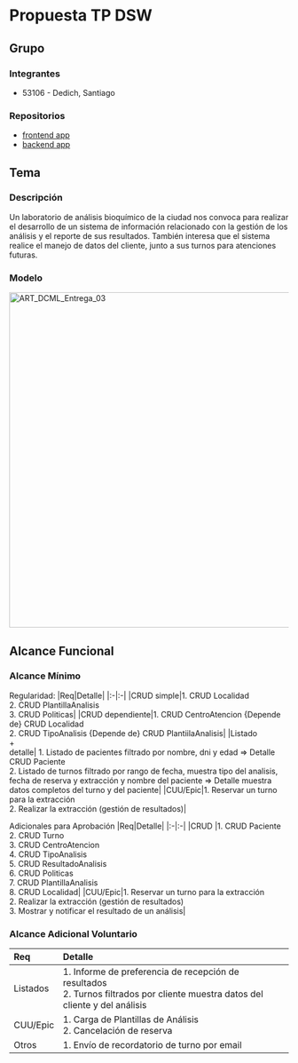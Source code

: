 # Propuesta TP DSW

## Grupo

### Integrantes

- 53106 - Dedich, Santiago

### Repositorios

- [frontend app](https://github.com/Santi3226/tp-dsw/tree/main/frontend)
- [backend app](https://github.com/Santi3226/tp-dsw/tree/main/backend)

## Tema

### Descripción

Un laboratorio de análisis bioquímico de la ciudad nos convoca para realizar el desarrollo de un sistema de información relacionado con la gestión de los análisis y el reporte de sus resultados. También interesa que el sistema realice el manejo de datos del cliente, junto a sus turnos para atenciones futuras.

### Modelo
<img width="981" height="604" alt="ART_DCML_Entrega_03" src="https://github.com/user-attachments/assets/68e26b96-cf66-4d87-90c8-51e82a798ab2" />

## Alcance Funcional

### Alcance Mínimo

Regularidad:
|Req|Detalle|
|:-|:-|
|CRUD simple|1. CRUD Localidad<br>2. CRUD PlantillaAnalisis<br>3. CRUD Politicas|
|CRUD dependiente|1. CRUD CentroAtencion {Depende de} CRUD Localidad<br>2. CRUD TipoAnalisis {Depende de} CRUD PlantiilaAnalisis|
|Listado<br>+<br>detalle| 1. Listado de pacientes filtrado por nombre, dni y edad => Detalle CRUD Paciente<br> 2. Listado de turnos filtrado por rango de fecha, muestra tipo del analisis, fecha de reserva y extracción y nombre del paciente => Detalle muestra datos completos del turno y del paciente|
|CUU/Epic|1. Reservar un turno para la extracción<br>2. Realizar la extracción (gestión de resultados)|

Adicionales para Aprobación
|Req|Detalle|
|:-|:-|
|CRUD |1. CRUD Paciente<br>2. CRUD Turno<br>3. CRUD CentroAtencion<br>4. CRUD TipoAnalisis<br>5. CRUD ResultadoAnalisis<br>6. CRUD Politicas<br>7. CRUD PlantillaAnalisis<br>8. CRUD Localidad|
|CUU/Epic|1. Reservar un turno para la extracción<br>2. Realizar la extracción (gestión de resultados)<br>3. Mostrar y notificar el resultado de un análisis|

### Alcance Adicional Voluntario

| Req      | Detalle                                                                                                                           |
| :------- | :-------------------------------------------------------------------------------------------------------------------------------- |
| Listados | 1. Informe de preferencia de recepción de resultados <br>2. Turnos filtrados por cliente muestra datos del cliente y del análisis |
| CUU/Epic | 1. Carga de Plantillas de Análisis<br>2. Cancelación de reserva                                                                   |
| Otros    | 1. Envío de recordatorio de turno por email                                                                                       |


